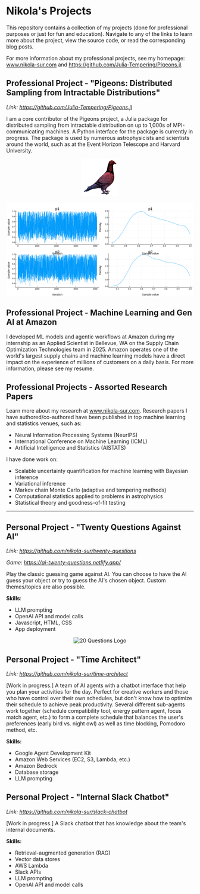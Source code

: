 # Nikola's Projects 

This repository contains a collection of my projects (done for professional purposes or just for fun and education). Navigate to any of the links to learn more about the project, view the source code, or read the corresponding blog posts.

For more information about my professional projects, see my homepage: www.nikola-sur.com and https://github.com/Julia-Tempering/Pigeons.jl. 

## Professional Project - "Pigeons: Distributed Sampling from Intractable Distributions"
*Link: https://github.com/Julia-Tempering/Pigeons.jl* 

I am a core contributor of the Pigeons project, a Julia package for distributed sampling from intractable distribution on up to 1,000s of MPI-communicating machines. A Python interface for the package is currently in progress. The package is used by numerous astrophysicists and scientists around the world, such as at the Event Horizon Telescope and Harvard University.

<p align="center">
  <img src="img/pigeons.png" alt="Pigeons logo" width="100"/>
</p>

<p align="center">
  <img src="img/pigeons_plots.png" alt="Pigeons plotting functionality" width="500"/>
</p>


## Professional Project - Machine Learning and Gen AI at Amazon 

I developed ML models and agentic workflows at Amazon during my internship as an Applied Scientist in Bellevue, WA on the Supply Chain Optimization Technologies team in 2025. Amazon operates one of the world's largest supply chains and machine learning models have a direct impact on the experience of millions of customers on a daily basis. For more information, please see my resume. 


## Professional Projects - Assorted Research Papers 

Learn more about my research at www.nikola-sur.com. Research papers I have authored/co-authored have been published in top machine learning and statistics venues, such as: 
- Neural Information Processing Systems (NeurIPS)
- International Conference on Machine Learning (ICML)
- Artificial Intelligence and Statistics (AISTATS)

I have done work on: 
- Scalable uncertainty quantification for machine learning with Bayesian inference
- Variational inference
- Markov chain Monte Carlo (adaptive and tempering methods)
- Computational statistics applied to problems in astrophysics
- Statistical theory and goodness-of-fit testing

<hr>

## Personal Project - "Twenty Questions Against AI"
*Link: https://github.com/nikola-sur/twenty-questions*

*Game: https://ai-twenty-questions.netlify.app/*

Play the classic guessing game against AI. You can choose to have the AI guess your object or try to guess the AI's chosen object. Custom themes/topics are also possible.

**Skills**: 
- LLM prompting
- OpenAI API and model calls
- Javascript, HTML, CSS
- App deployment

<p align="center">
    <img src="img/20_questions.png" alt="20 Questions Logo" width="400"/>
</p>

## Personal Project - "Time Architect" 
*Link: https://github.com/nikola-sur/time-architect* 

[Work in progress.] A team of AI agents with a chatbot interface that help you plan your activities for the day. Perfect for creative workers and those who have control over their own schedules, but don't know how to optimize their schedule to achieve peak productivity. Several different sub-agents work together (schedule compatibility tool, energy pattern agent, focus match agent, etc.) to form a complete schedule that balances the user's preferences (early bird vs. night owl) as well as time blocking, Pomodoro method, etc.

**Skills:** 
- Google Agent Development Kit
- Amazon Web Services (EC2, S3, Lambda, etc.)
- Amazon Bedrock
- Database storage
- LLM prompting


## Personal Project - "Internal Slack Chatbot"
*Link: https://github.com/nikola-sur/slack-chatbot* 

[Work in progress.] A Slack chatbot that has knowledge about the team's internal documents.

**Skills:** 
- Retrieval-augmented generation (RAG)
- Vector data stores
- AWS Lambda
- Slack APIs
- LLM prompting
- OpenAI API and model calls


<!--
## Personal Project - "Knowledge Graph"
*Link: https://github.com/nikola-sur/knowledge-graph* 

[Work in progress.]
-->



